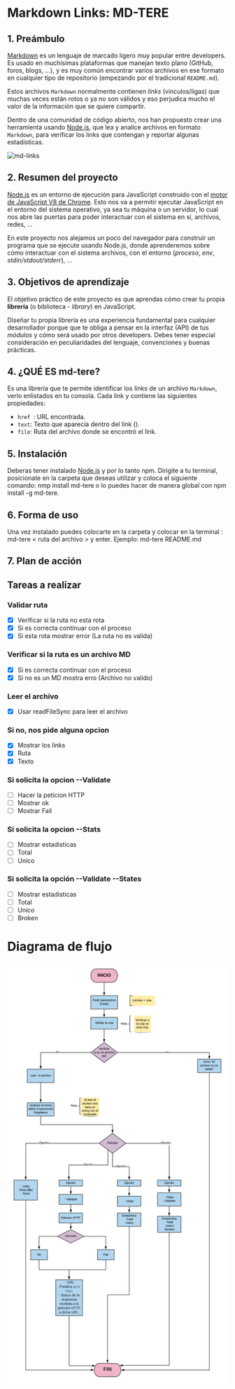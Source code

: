 
# Markdown Links: MD-TERE


## 1. Preámbulo

[Markdown](https://es.wikipedia.org/wiki/Markdown) es un lenguaje de marcado
ligero muy popular entre developers. Es usado en muchísimas plataformas que
manejan texto plano (GitHub, foros, blogs, ...), y es muy común
encontrar varios archivos en ese formato en cualquier tipo de repositorio
(empezando por el tradicional `README.md`).

Estos archivos `Markdown` normalmente contienen _links_ (vínculos/ligas) que
muchas veces están rotos o ya no son válidos y eso perjudica mucho el valor de
la información que se quiere compartir.

Dentro de una comunidad de código abierto, nos han propuesto crear una
herramienta usando [Node.js](https://nodejs.org/), que lea y analice archivos
en formato `Markdown`, para verificar los links que contengan y reportar
algunas estadísticas.

![md-links](https://user-images.githubusercontent.com/110297/42118443-b7a5f1f0-7bc8-11e8-96ad-9cc5593715a6.jpg)

## 2. Resumen del proyecto

[Node.js](https://nodejs.org/es/) es un entorno de ejecución para JavaScript
construido con el [motor de JavaScript V8 de Chrome](https://developers.google.com/v8/).
Esto nos va a permitir ejecutar JavaScript en el entorno del sistema operativo,
ya sea tu máquina o un servidor, lo cual nos abre las puertas para poder
interactuar con el sistema en sí, archivos, redes, ...

En este proyecto nos alejamos un poco del navegador para construir un programa
que se ejecute usando Node.js, donde aprenderemos sobre cómo interactuar con el
sistema archivos, con el entorno (_proceso_, _env_, _stdin/stdout/stderr_), ...

## 3. Objetivos de aprendizaje

El objetivo práctico de este proyecto es que aprendas cómo crear tu propia
**librería** (o biblioteca - _library_) en JavaScript.

Diseñar tu propia librería es una experiencia fundamental para cualquier
desarrollador porque que te obliga a pensar en la interfaz (API) de tus
_módulos_ y cómo será usado por otros developers. Debes tener especial
consideración en peculiaridades del lenguaje, convenciones y buenas prácticas.

## 4. ¿QUÉ ES md-tere?
Es una librería que te permite identificar los links de un archivo `Markdown`, verlo enlistados en tu consola. Cada  link y contiene las siguientes propiedades:
* `href `: URL encontrada.
* `text`: Texto que aparecía dentro del link (<a>).
* `file`: Ruta del archivo donde se encontró el link. 

## 5. Instalación 
Deberas tener instalado  [Node.js](https://nodejs.org/) y por lo tanto npm. Dirigite a tu terminal, posicionate en la carpeta que deseas utilizar  y coloca el siguiente comando: 
nmp install md-tere 
o lo puedes hacer de manera global con npm install -g md-tere.

## 6. Forma de uso
Una vez instalado puedes colocarte en la carpeta y colocar en la terminal :  md-tere < ruta del archivo > y enter. 
Ejemplo: md-tere README.md

## 7. Plan de acción 

## Tareas a realizar 

### Validar ruta
- [x] Verificar si la ruta no esta rota
- [x] Si es correcta continuar con el proceso
- [x] Si esta rota mostrar error (La ruta no es valida)

### Verificar si la ruta es un archivo MD
- [x] Si es correcta continuar con el proceso
- [x] Si no es un MD mostra erro (Archivo no valido)

### Leer el archivo
- [x] Usar readFileSync para leer el archivo

### Si no, nos pide alguna opcion 
- [x] Mostrar los links
- [x] Ruta
- [x] Texto 

### Si solicita la opcion --Validate
- [ ] Hacer la peticion HTTP
- [ ] Mostrar ok
- [ ] Mostrar Fail

### Si solicita la opcion --Stats
- [ ] Mostrar estadisticas
- [ ] Total
- [ ] Unico

### Si solicita la opción --Validate --States
- [ ] Mostrar estadisticas
- [ ] Total
- [ ] Unico
- [ ] Broken

# Diagrama de flujo

![Mapa de flujo](imagenes/diagrama1.png)